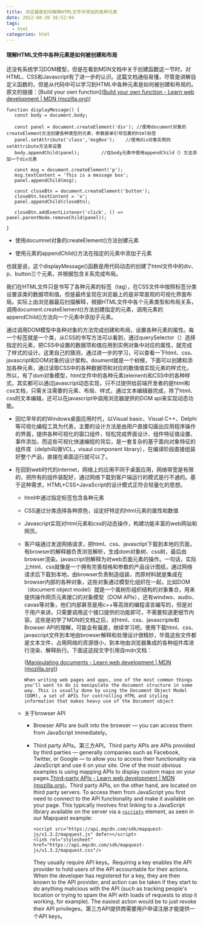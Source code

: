 ```yaml
---
title: 浏览器是如何解释HTML文件中添加的各种元素
date: 2022-08-30 16:52:04
tags:
  - html
categories: html
---
```


#### 理解HTML文件中各种元素是如何被创建和布局

还没有系统学习DOM模型，但是在看到MDN文档中关于创建函数这一节时，对HTML、CSS和Javascript有了进一步的认识。这篇文档通俗易懂，尽管是讲解自定义函数的，但是从代码中可以学习到HTML中各种元素是如何被创建和布局的。原文的链接：[Build your own function]([Build your own function - Learn web development | MDN (mozilla.org)](https://developer.mozilla.org/en-US/docs/Learn/JavaScript/Building_blocks/Build_your_own_function#improving_the_function_with_parameters))

<!--more-->

~~~
function displayMessage() {
   const body = document.body;
  
   const panel = document.createElement('div'); //使用document对象的createElement方法创建各种类型的元素，参数是单引号包裹的html标签
   panel.setAttribute('class','msgBox');    //使用div对象实例的setAttribute方法来设置
   body.appendChild(panel);        //在body元素中使用appendChild（）方法添加一个div元素

   const msg = document.createElement('p');
   msg.textContent = 'This is a message box';
   panel.appendChild(msg);

   const closeBtn = document.createElement('button');
   closeBtn.textContent = 'x';
   panel.appendChild(closeBtn);

   closeBtn.addEventListener('click', () => panel.parentNode.removeChild(panel));

}

~~~

* 使用documnet对象的createElement()方法创建元素

* 使用元素的appendChild()方法在指定的元素中添加子元素

也就是说，这个displayMessage()函数是用代码动态的创建了html文件中的div、p、button三个元素，并根据包含关系完成布局。

我们在HTML文件只是书写了各种元素的标签（tag），在CSS文件中按照标签分类设置该类的数据项和值。但是最终呈现在浏览器上的是非常直观的可视化界面布局。实际上由浏览器最后扫描解释，根据HTML文件中各个元素类型和布局关系，调用document.createElement()方法创建指定的元素，调用元素的appendChild()方法向一个元素中添加子元素。

通过调用DOM模型中各种对象的方法完成创建和布局，设置各种元素的属性。每一个标签就是一个类，从CSS的书写方法可以看到，通过querySelector（）选择指定的元素，把CSS中设置的数据项和值应用到实例对象中对应的属性，就完成了样式的设计。这里自己的猜测，通过进一步的学习，可以查看一下html、css、javascript和DOM对象的设计架构，doument就是一个树根，下面可以创建和添加各种元素，通过读取CSS中的各种数据项和对应的数值值实现元素的样式化。所以，有了dom对象模型，html文件中的各种元素(element)和CSS中的各种样式，其实都可以通过javascript动态实现，只不过提供给前端开发者的是html和css文档，只需关注需要的元素、布局、样式，通过文本编辑器完成，除了html、css的文本编辑，还可以在javascript中调用浏览器提供的DOM api来实现动态功能。

* 回忆早年的的Windows桌面应用时代，以Visual basic、Visual C++、Delphi等可视化编程工具为代表，主要的设计方法是由用户直接勾画出应用程序操作的界面，提供各种可视化的窗口组件，轻松完成界面设计、组件特征值设置、事件添加，而这些可视化快速编程的背后，是一套复杂的基于面向对象特征的组件库（delphi叫做VCL，visaul component library），在编译阶段直接组装好整个产品，直接在桌面运行就可以了。

* 在回到web时代的internet，网络上的应用不同于桌面应用，网络带宽是有限的，把所有的组件装配好，通过网络下载到客户端运行的模式是行不通的。基于这种需求，HTML+CSS+JavaScript的设计模式正符合轻量化的思想。
  * html中通过指定标签包含各种元素
  
  * CSS通过分类选择各种原色，设定好特定的html元素的属性和数值
  
  * Javascript实现对html元素和css的动态操作，构建功能丰富的web网站和网页。
  
  * 客户端通过发送网络请求，把html、css、javasctipt下载到本地的页面，有browser的解释器负责浏览解析，生成dom对象树、css树，最后由browser渲染。javascript则解释为对web页面元素的操作。一句话，实际上html、css就像是一个拥有完善规格和参数的产品设计图纸，通过网络请求后下载到本地，由browser负责制造组装，而原材料就是集成在browser内部的各种对象，这些对象通过模型化组织在一起，比如DOM（document object model）就是一个属树形组织结构的对象集合，用来提供操作网页元素接口的对象模型（DOM APIs），还有windwo、audio、cavas等对象，他们内部甚至是用c++等高效的编程语言编写的，但是对于用户来讲，只需要调用这个接口提供的功能即可，不需要知道更细节内容。这些是初学了MDN的文档之后，对html、css、javascripte和Browser API的理解，可能会有偏差，继续学习吧。使用下载html、css、javascript文件到本地由browser解释和处理设计很精妙，毕竟这些文件都是文本文件，占用网络的资源很小，到本地由浏览器集成的各种组件库进行渲染、解释执行。下面这这段文字引用自mdn文档：
  
    ([Manipulating documents - Learn web development | MDN (mozilla.org)](https://developer.mozilla.org/en-US/docs/Learn/JavaScript/Client-side_web_APIs/Manipulating_documents))
  
    ```
    When writing web pages and apps, one of the most common things you'll want to do is manipulate the document structure in some way. This is usually done by using the Document Object Model (DOM), a set of APIs for controlling HTML and styling information that makes heavy use of the Document object
    ```
  
  * 关于browser API
  
    * Browser APIs are built into the browser — you can access them from JavaScript immediately。
  
    * Third party APIs。第三方API。Third party APIs are APIs provided by third parties — generally companies such as Facebook, Twitter, or Google — to allow you to access their functionality via JavaScript and use it on your site. One of the most obvious examples is using mapping APIs to display custom maps on your pages.[Third-party APIs - Learn web development | MDN (mozilla.org)](https://developer.mozilla.org/en-US/docs/Learn/JavaScript/Client-side_web_APIs/Third_party_APIs)。Third party APIs, on the other hand, are located on third party servers. To access them from JavaScript you first need to connect to the API functionality and make it available on your page. This typically involves first linking to a JavaScript library available on the server via a [`<script>`](https://developer.mozilla.org/en-US/docs/Web/HTML/Element/script) element, as seen in our Mapquest example:
  
      ```
      <script src="https://api.mqcdn.com/sdk/mapquest-js/v1.3.2/mapquest.js" defer></script>
      <link rel="stylesheet" href="https://api.mqcdn.com/sdk/mapquest-js/v1.3.2/mapquest.css"/>
      
      ```
      
      They usually require API keys。Requiring a key enables the API provider to hold users of the API accountable for their actions. When the developer has registered for a key, they are then known to the API provider, and action can be taken if they start to do anything malicious with the API (such as tracking people's location or trying to spam the API with loads of requests to stop it working, for example). The easiest action would be to just revoke their API privileges。第三方API提供商需要用户申请注册才能提供一个API keys。
      
      


